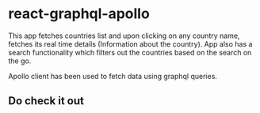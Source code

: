 # react-graphql-apollo

This app fetches countries list and upon clicking on any country name, fetches its real time details (Information about the country).
App also has a search functionality which filters out the countries based on the search on the go.

Apollo client has been used to fetch data using graphql queries.

## Do check it out
